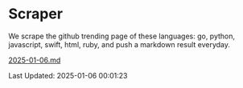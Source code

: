 # Scraper

We scrape the github trending page of these languages: go, python, javascript, swift, html, ruby, and push a markdown result everyday.

[2025-01-06.md](https://github.com/henson/Scraper/blob/master/2025-01-06.md)

Last Updated: 2025-01-06 00:01:23